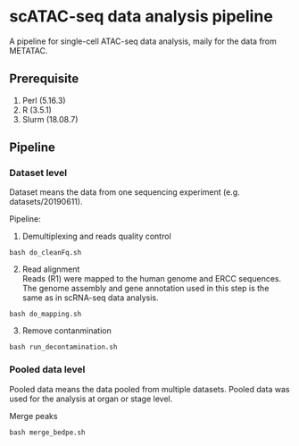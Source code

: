 # scATAC-seq data analysis pipeline
A pipeline for single-cell ATAC-seq data analysis, maily for the data from METATAC.

## Prerequisite
1. Perl (5.16.3)  
2. R (3.5.1)  
3. Slurm (18.08.7)

## Pipeline
### Dataset level
Dataset means the data from one sequencing experiment (e.g. datasets/20190611).

Pipeline:
1. Demultiplexing and reads quality control  
```
bash do_cleanFq.sh
```
2. Read alignment  
Reads (R1) were mapped to the human genome and ERCC sequences.  
The genome assembly and gene annotation used in this step is the same as in scRNA-seq data analysis.
```
bash do_mapping.sh
```
3. Remove contanmination  
```
bash run_decontamination.sh
```

### Pooled data level
Pooled data means the data pooled from multiple datasets. Pooled data was used for the analysis at organ or stage level.

Merge peaks  
```
bash merge_bedpe.sh
```
